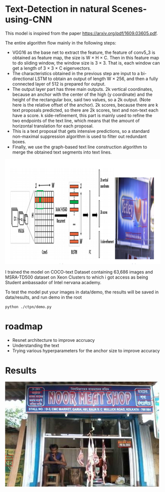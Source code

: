 # Text-Detection in natural Scenes-using-CNN

This model is inspired from the paper https://arxiv.org/pdf/1609.03605.pdf.


The entire algorithm flow mainly in the following steps:
- VGG16 as the base net to extract the feature, the feature of conv5_3 is obtained as feature map, the size is W × H × C.
Then in this feature map to do sliding window, the window size is 3 × 3. That is, each window can get a length of 3 × 3 × C eigenvectors.
- The characteristics obtained in the previous step are input to a bi-directional LSTM to obtain an output of length W × 256, and then a fully connected layer of 512 is prepared for output.
- The output layer part has three main outputs. 2k vertical coordinates, because an anchor with the center of the high (y coordinate) and the height of the rectangular box, said two values, so a 2k output. (Note here is the relative offset of the anchor). 2k scores, because there are k text proposals predicted, so there are 2k scores, text and non-text each have a score. k side-refinement, this part is mainly used to refine the two endpoints of the text line, which means that the amount of horizontal translation for each proposal.
- This is a text proposal that gets intensive predictions, so a standard non-maximal suppression algorithm is used to filter out redundant boxes.
- Finally, we use the graph-based text line construction algorithm to merge the obtained text segments into text lines.

<img src="algo.jpg" width=800 height=340 />

I trained the model on COCO-text Dataset containing 63,686 images and MSRA-TD500 dataset on Xeon Clusters to which i got access as being Student ambassador of Intel nervana academy.

To test the model put your images in data/demo, the results will be saved in data/results, and run demo in the root
```shell
python ./ctpn/demo.py
```
# roadmap
 - Resnet architecture to improve accruacy
 - Understanding the text
 - Trying various hyperparameters for the anchor size to improve accuracy
# Results

<img src="/data/results/noor-meat-shop-kolkata-0.jpg" width=500 height=340 />
